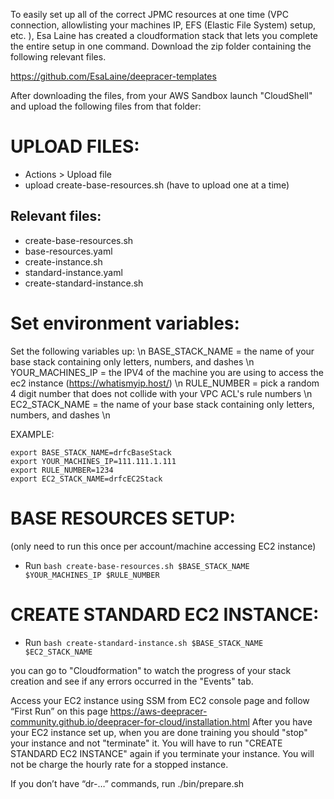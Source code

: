 
To easily set up all of the correct JPMC resources at one time (VPC connection, allowlisting your machines IP, EFS (Elastic File System) setup, etc. ), Esa Laine has created a cloudformation stack that lets you complete the entire setup in one command.  Download the zip folder containing the following relevant files.

https://github.com/EsaLaine/deepracer-templates

After downloading the files, from your AWS Sandbox launch "CloudShell" and upload the following files from that folder:

# UPLOAD FILES:
- Actions > Upload file
- upload create-base-resources.sh (have to upload one at a time)

## Relevant files:
- create-base-resources.sh
- base-resources.yaml
- create-instance.sh
- standard-instance.yaml 
- create-standard-instance.sh

# Set environment variables:
Set the following variables up:  \n
BASE_STACK_NAME = the name of your base stack containing only letters, numbers, and dashes  \n
YOUR_MACHINES_IP = the IPV4 of the machine you are using to access the ec2 instance (https://whatismyip.host/)   \n
RULE_NUMBER = pick a random 4 digit number that does not collide with your VPC ACL's rule numbers  \n
EC2_STACK_NAME = the name of your base stack containing only letters, numbers, and dashes  \n

EXAMPLE:
```
export BASE_STACK_NAME=drfcBaseStack
export YOUR_MACHINES_IP=111.111.1.111
export RULE_NUMBER=1234
export EC2_STACK_NAME=drfcEC2Stack
```


# BASE RESOURCES SETUP:
(only need to run this once per account/machine accessing EC2 instance)
- Run ```bash create-base-resources.sh $BASE_STACK_NAME $YOUR_MACHINES_IP $RULE_NUMBER```


# CREATE STANDARD EC2 INSTANCE:
- Run ```bash create-standard-instance.sh $BASE_STACK_NAME $EC2_STACK_NAME```

you can go to "Cloudformation" to watch the progress of your stack creation and see if any errors occurred in the "Events" tab.

Access your EC2 instance using SSM from EC2 console page and follow “First Run” on this page https://aws-deepracer-community.github.io/deepracer-for-cloud/installation.html 
After you have your EC2 instance set up, when you are done training you should "stop" your instance and not "terminate" it. You will have to run "CREATE STANDARD EC2 INSTANCE" again if you terminate your instance. You will not be charge the hourly rate for a stopped instance.

If you don’t have “dr-…” commands, run ./bin/prepare.sh


